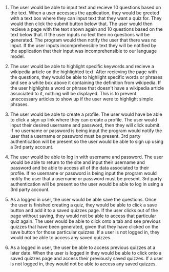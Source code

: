 1. The user would be able to input text and recieve 10 questions based on the text.
     When a user accesses the application, they would be greeted with a text box where they can input text that they want a quiz for. They would then click the submit button below that. The user would then recieve a page with the text shown again and 10 questions based on the text below that. If the user inputs no text then no questions will be generated. The program would then notify the user that there was no input. If the user inputs incomprehensible text they will be notified by the application that their input was incomprehensible to our language model.
     
2. The user would be able to highlight specific keywords and recieve a wikipedia article on the highlighted text.
    After recieving the page with the questions, they would be able to highlight specific words or phrases and see a white box above it containing the definition from wikipedia. If the user highlights a word or phrase that doesn't have a wikipedia article associated to it, nothing will be displayed. This is to prevent uneccessary articles to show up if the user were to highlight simple phrases.
    
3. The user would be able to create a profile.
    The user would have be able to click a sign up link where they can create a profile. The user would input their desired username and password, then they will click submit. If no username or password is being input the program would notify the user that a username or password must be present. 3rd party authentication will be present so the user would be able to sign up using a 3rd party account.
    
4. The user would be able to log in with username and password.
    The user would be able to return to the site and input their username and password and be able to access all of the data associated to their profile. If no username or password is being input the program would notify the user that a username or password must be present. 3rd party authentication will be present so the user would be able to log in using a 3rd party account.
    
5. As a logged in user, the user would be able save the questions.
    Once the user is finished creating a quiz, they would be able to click a save button and add it to a saved quizzes page. If the user clicks out of the page without saving, they would not be able to access that particular quiz again. The user would be able to click onto a tab and see previous quizzes that have been generated, given that they have clicked on the save button for those particular quizzes. If a user is not logged in, they would not be able to access any saved quizzes.
    
6. As a logged in user, the user be able to access previous quizzes at a later date.
    When the user is logged in they would be able to click onto a saved quizzes page and access their previously saved quizzes. If a user is not logged in, they would not be able to access any saved quizzes.

